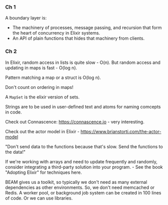 ### Ch 1

A boundary layer is:
+ The machinery of processes, message passing, and recursion that form the heart of concurrency in Elixir systems.
+ An API of plain functions that hides that machinery from clients.

### Ch 2

In Elixir, random access in lists is quite slow - O(n).
But random access and updating in maps is fast - O(log n).

Pattern matching a map or a struct is O(log n).

Don't count on ordering in maps!

A `MapSet` is the elixir version of sets.

Strings are to be used in user-defined text and atoms for naming comcepts in code.

Check out Connascence: https://connascence.io - very interesting.

Check out the actor model in Elixir - https://www.brianstorti.com/the-actor-model

"Don't send data to the functions because that's slow. Send the functions to the data!"

If we're working with arrays and need to update frequently and randomly, consider integrating a third-party solution into your program. - See the book "Adopting Elixir" for techniques here.

BEAM gives us a toolkit, so typically we don't need as many external dependencies as other environments.
So, we don't need memcached or Redis. A worker pool, or background job system can be created in 100 lines of code.
Or we can use libraries.
